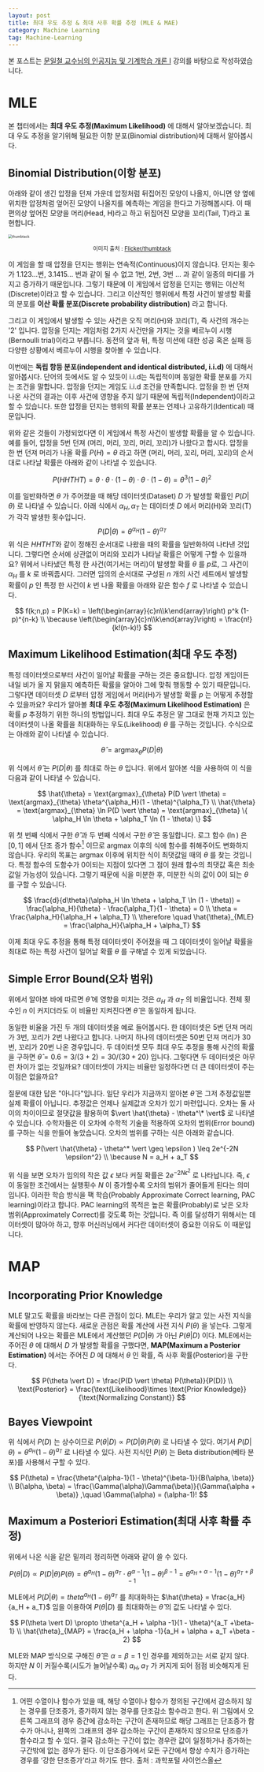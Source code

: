 ```yaml
---
layout: post
title: 최대 우도 추정 & 최대 사후 확률 추정 (MLE & MAE)
category: Machine Learning
tag: Machine-Learning
---
```


본 포스트는 [문일철 교수님의 인공지능 및 기계학습 개론 I](https://www.edwith.org/machinelearning1_17/joinLectures/9738) 강의를 바탕으로 작성하였습니다.



# MLE

본 챕터에서는 **최대 우도 추정(Maximum Likelihood)** 에 대해서 알아보겠습니다. 최대 우도 추정을 알기위해 필요한 이항 분포(Binomial distribution)에 대해서 알아봅시다.



## Binomial Distribution(이항 분포)

아래와 같이 생긴 압정을 던져 가운데 압정처럼 뒤집어진 모양이 나올지, 아니면 양 옆에 위치한 압정처럼 엎어진 모양이 나올지를 예측하는 게임을 한다고 가정해봅시다. 이 때 편의상 엎어진 모양을 머리(Head, H)라고 하고 뒤집어진 모양을 꼬리(Tail, T)라고 표현합니다.

<img src="https://live.staticflickr.com/4106/4983417622_e29e2c3008_b.jpg" alt="thumbtack" style="zoom:50%;" />

<p align="center" style="font-size:80%">이미지 출처 : <a href="https://www.flickr.com/photos/22994840@N03/4983417622/sizes/l/">Flicker/thumbtack</a></p>

이 게임을 할 때 압정을 던지는 행위는 연속적(Continuous)이지 않습니다. 던지는 횟수가 1.123...번, 3.1415... 번과 같이 될 수 없고 1번, 2번, 3번 ... 과 같이 일종의 마디를 가지고 증가하기 때문입니다. 그렇기 때문에 이 게임에서 압정을 던지는 행위는 이산적(Discrete)이라고 할 수 있습니다. 그리고 이산적인 행위에서 특정 사건이 발생할 확률의 분포를 **이산 확률 분포(Discrete probability distribution)** 라고 합니다.

그리고 이 게임에서 발생할 수 있는 사건은 오직 머리(H)와 꼬리(T), 즉 사건의 개수는 '2' 입니다. 압정을 던지는 게임처럼 2가지 사건만을 가지는 것을 베르누이 시행(Bernoulli trial)이라고 부릅니다. 동전의 앞과 뒤, 특정 미션에 대한 성공 혹은 실패 등 다양한 상황에서 베르누이 시행을 찾아볼 수 있습니다.

이번에는 **독립 항등 분포(independent and identical distributed, i.i.d)** 에 대해서 알아봅시다. 단어의 듯에서도 알 수 있듯이 i.i.d는 독립적이며 동일한 확률 분포를 가지는 조건을 말합니다. 압정을 던지는 게임도 i.i.d 조건을 만족합니다. 압정을 한 번 던져 나온 사건의 결과는 이후 사건에 영향을 주지 않기 때문에 독립적(Independent)이라고 할 수 있습니다. 또한 압정을 던지는 행위의 확률 분포는 언제나 고유하기(Identical) 때문입니다.

위와 같은 것들이 가정되었다면 이 게임에서 특정 사건이 발생할 확률을 알 수 있습니다. 예를 들어, 압정을 5번 던져 (머리, 머리, 꼬리, 머리, 꼬리)가 나왔다고 합시다. 압정을 한 번 던져 머리가 나올 확률 $P(H) = \theta$ 라고 하면 (머리, 머리, 꼬리, 머리, 꼬리)의 순서대로 나타날 확률은 아래와 같이 나타낼 수 있습니다.


$$
P(HHTHT) = \theta \cdot \theta \cdot (1-\theta) \cdot \theta \cdot (1-\theta) = \theta^3 (1 - \theta)^2
$$


이를 일반화하면 $\theta$ 가 주어졌을 때 해당 데이터셋(Dataset) $D$ 가 발생할 확률인 $P(D \vert \theta)$ 로 나타낼 수 있습니다. 아래 식에서 $\alpha_H, \alpha_T$ 는 데이터셋 $D$ 에서 머리(H)와 꼬리(T)가 각각 발생한 횟수입니다.
$$
P(D|\theta) = \theta^{\alpha_H}(1 - \theta)^{\alpha_T}
$$
위 식은 $HHTHT$와 같이 정해진 순서대로 나왔을 때의 확률을 일반화하여 나타낸 것입니다. 그렇다면 순서에 상관없이 머리와 꼬리가 나타날 확률은 어떻게 구할 수 있을까요? 위에서 나타냈던 특정 한 사건(여기서는 머리)이 발생할 확률 $\theta$ 를 $p$로, 그 사건이 $\alpha_H$ 를 $k$ 로 바꿔줍시다. 그러면 임의의 순서대로 구성된 $n$ 개의 사건 세트에서 발생할 확률이 $p$ 인 특정 한 사건이 $k$ 번 나올 확률을 아래와 같은 함수 $f$ 로 나타낼 수 있습니다. 

$$
f(k;n,p) = P(K=k) = \left(\begin{array}{c}n\\k\end{array}\right) p^k (1-p)^{n-k}  \\
\because \left(\begin{array}{c}n\\k\end{array}\right) = \frac{n!}{k!(n-k)!}
$$



## Maximum Likelihood Estimation(최대 우도 추정)

특정 데이터셋으로부터 사건이 일어날 확률을 구하는 것은 중요합니다. 압정 게임이든 내일 비가 올 지 맑을지 예측하든 확률을 알아야 그에 맞춰 행동할 수 있기 때문입니다. 그렇다면 데이터셋 $D$ 로부터 압정 게임에서 머리(H)가 발생할 확률 $p$ 는 어떻게 추정할 수 있을까요? 우리가 알아볼 **최대 우도 추정(Maximum Likelihood Estimation)** 은 확률 $p$ 추정하기 위한 하나의 방법입니다. 최대 우도 추정은 말 그대로 현재 가지고 있는 데이터셋이 나올 확률을 최대화하는 우도(Likelihood) $\theta$ 를 구하는 것입니다. 수식으로는 아래와 같이 나타낼 수 있습니다.



$$
\hat{\theta} = \text{argmax}_{\theta} P(D \vert \theta)
$$



위 식에서 $\hat{\theta}$ 는 $P(D \vert \theta)$ 를 최대로 하는 $\theta$ 입니다. 위에서 알아본 식을 사용하여 이 식을  다음과 같이 나타낼 수 있습니다.


$$
\hat{\theta} = \text{argmax}_{\theta} P(D \vert \theta) = \text{argmax}_{\theta} \theta^{\alpha_H}(1 - \theta)^{\alpha_T} \\
\hat{\theta} = \text{argmax}_{\theta} \ln P(D \vert \theta) = \text{argmax}_{\theta} \{ \alpha_H \ln \theta + \alpha_T \ln (1 - \theta) \}
$$


위 첫 번째 식에서 구한 $\hat{\theta}$ 과 두 번째 식에서 구한 $\hat{\theta}$ 은 동일합니다. 로그 함수 $(\ln)$ 은 $[0,1]$ 에서 단조 증가 함수[^1] 이므로 $\text{argmax}$ 이후의 식에 함수를 취해주어도 변화하지 않습니다. 우리의 목표는 $\text{argmax}$ 이후에 위치한 식이 최댓값일 때의 $\theta$ 를 찾는 것입니다. 특정 함수의 도함수가 0이되는 지점이 있다면 그 점이 원래 함수의 최댓값 혹은 최솟값일 가능성이 있습니다. 그렇기 때문에 식을 미분한 후, 미분한 식의 값이 0이 되는 $\theta$ 를 구할 수 있습니다.


$$
\frac{d}{d\theta}(\alpha_H \ln \theta + \alpha_T \ln (1 - \theta)) = \frac{\alpha_H}{\theta} - \frac{\alpha_T}{1 - \theta} = 0 \\
\theta = \frac{\alpha_H}{\alpha_H + \alpha_T} \\
\therefore \quad \hat{\theta}_{MLE} = \frac{\alpha_H}{\alpha_H + \alpha_T}
$$


이제 최대 우도 추정을 통해 특정 데이터셋이 주어졌을 때 그 데이터셋이 일어날 확률을 최대로 하는 특정 사건이 일어날 확률 $\theta$ 를 구해낼 수 있게 되었습니다.



## Simple Error Bound(오차 범위)

위에서 알아본 바에 따르면 $\hat{\theta}$ 에 영향을 미치는 것은 $\alpha_H$ 과 $\alpha_T$ 의 비율입니다. 전체 횟수인 $n$ 이 커지더라도 이 비율만 지켜진다면 $\hat{\theta}$ 은 동일하게 됩니다.

동일한 비율을 가진 두 개의 데이터셋을 예로 들어봅시다. 한 데이터셋은 5번 던져 머리가 3번, 꼬리가 2번 나왔다고 합니다. 나머지 하나의 데이터셋은 50번 던져 머리가 30번, 꼬리가 20번 나온 경우입니다. 두 데이터셋 모두 최대 우도 추정을 통해 사건의 확률을 구하면 $\hat{\theta} = 0.6 = 3/(3+2) = 30/(30+20)$ 입니다. 그렇다면 두 데이터셋은 아무런 차이가 없는 것일까요? 데이터셋이 가지는 비율만 일정하다면 더 큰 데이터셋이 주는 이점은 없을까요?

질문에 대한 답은 "아니다"입니다. 일단 우리가 지금까지 알아본 $\hat{\theta}$ 은 그저 추정값일뿐 실제 확률이 아닙니다. 추정값은 언제나 실제값과 오차가 있기 마련입니다. 오차는 둘 사이의 차이이므로 절댓값을 활용하여 $\vert \hat{\theta} - \theta^\* \vert$ 로 나타낼 수 있습니다. 수학자들은 이 오차에 수학적 기술을 적용하여 오차의 범위(Error bound)를 구하는 식을 만들어 놓았습니다. 오차의 범위를 구하는 식은 아래와 같습니다.


$$
P(\vert \hat{\theta} - \theta^* \vert \geq \epsilon ) \leq 2e^{-2N \epsilon^2} \\
\because N = a_H + a_T
$$


위 식을 보면 오차가 임의의 작은 값 $\epsilon$ 보다 커질 확률은 $2e^{-2N \epsilon^2}$ 로 나타납니다. 즉, $\epsilon$ 이 동일한 조건에서는 실행횟수 $N$ 이 증가할수록 오차의 범위가 줄어들게 된다는 의미입니다. 이러한 학습 방식을 팩 학습(Probably Approximate Correct learning, PAC learning)이라고 합니다. PAC learning의 목적은 높은 확률(Probably)로 낮은 오차 범위(Approximately Correct)를 갖도록 하는 것입니다. 즉 이를 달성하기 위해서는 데이터셋이 많아야 하고, 향후 머신러닝에서 커다란 데이터셋이 중요한 이유도 이 때문입니다.



# MAP

## Incorporating Prior Knowledge

MLE 말고도 확률을 바라보는 다른 관점이 있다. MLE는 우리가 알고 있는 사전 지식을 확률에 반영하지 않는다. 새로운 관점은 확률 계산에 사전 지식 $P(\theta )$ 을 넣는다. 그렇게 계산되어 나오는 확률은 MLE에서 계산했던 $P(D \vert \theta)$ 가 아닌 $P(\theta \vert D)$ 이다. MLE에서는 주어진 $\theta$ 에 대해서 $D$ 가 발생할 확률을 구했다면, **MAP(Maximum a Posterior Estimation)** 에서는 주어진 $D$ 에 대해서 $\theta$ 인 확률, 즉 사후 확률(Posterior)을 구한다.


$$
P(\theta \vert D) = \frac{P(D \vert \theta) P(\theta)}{P(D)} \\
\text{Posterior} = \frac{\text{Likelihood}\times \text{Prior Knowledge}}{\text{Normalizing Constant}}
$$



## Bayes Viewpoint

위 식에서 $P(D)$ 는 상수이므로 $P(\theta \vert D) \propto P(D \vert \theta) P(\theta)$ 로 나타낼 수 있다. 여기서 $P(D \vert \theta) = \theta^{a_H}(1 - \theta)^{a_T}$ 로 나타낼 수 있다. 사전 지식인 $P(\theta)$ 는 Beta distribution(베타 분포)를 사용해서 구할 수 있다.


$$
P(\theta) = \frac{\theta^{\alpha-1}(1 - \theta)^{\beta-1}}{B(\alpha, \beta)} \\
B(\alpha, \beta) = \frac{\Gamma(\alpha)\Gamma(\beta)}{\Gamma(\alpha + \beta)} ,\quad \Gamma(\alpha) = (\alpha-1)!
$$



## Maximum a Posteriori Estimation(최대 사후 확률 추정)

위에서 나온 식을 같은 밑끼리 정리하면 아래와 같이 쓸 수 있다. 


$$
P(\theta \vert D) \propto P(D \vert \theta) P(\theta) =  \theta^{a_H}(1 - \theta)^{a_T} \cdot \theta^{\alpha-1}(1 - \theta)^{\beta-1} = \theta^{a_H + \alpha -1}(1 - \theta)^{a_T +\beta-1}
$$


MLE에서 $P(D \vert \theta) = theta^{a_H}(1 - \theta)^{a_T}$ 를 최대화하는 $\hat{\theta} = \frac{a_H}{a_H + a_T}$ 임을 이용하여  $P(\theta \vert D)$ 를 최대화하는 $\hat{\theta}$ 의 값도 나타낼 수 있다.


$$
P(\theta \vert D) \propto \theta^{a_H + \alpha -1}(1 - \theta)^{a_T +\beta-1} \\
\hat{\theta}_{MAP} = \frac{a_H + \alpha -1}{a_H + \alpha + a_T +\beta - 2}
$$



MLE와 MAP 방식으로 구해진 $\hat{\theta}$ 은 $\alpha=\beta=1$ 인 경우를 제외하고는 서로 같지 않다. 하지만 $N$ 이 커질수록(시도가 늘어날수록) $a_H , a_T$ 가 커지게 되어 점점 비슷해지게 된다. 



[^1]: 어떤 수열이나 함수가 있을 때, 해당 수열이나 함수가 정의된 구간에서 감소하지 않는 경우를 단조증가, 증가하지 않는 경우를 단조감소 함수라고 한다. 위 그림에서 오른쪽 그래프의 경우 중간에 감소하는 구간이 존재하므로 해당 그래프는 단조증가 함수가 아니나, 왼쪽의 그래프의 경우 감소하는 구간이 존재하지 않으므로 단조증가 함수라고 할 수 있다. 결국 감소하는 구간이 없는 경우란 값이 일정하거나 증가하는 구간밖에 없는 경우가 된다. 이 단조증가에서 모든 구간에서 항상 수치가 증가하는 경우를 ‘강한 단조증가’라고 하기도 한다. 출처 : 과학포털 사이언스올